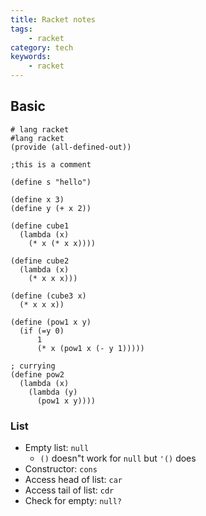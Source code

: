 ```yaml
---
title: Racket notes
tags:
    - racket
category: tech
keywords:
    - racket
---
```


## Basic

```racket
# lang racket
#lang racket
(provide (all-defined-out))

;this is a comment

(define s "hello")

(define x 3)
(define y (+ x 2))

(define cube1
  (lambda (x)
    (* x (* x x))))

(define cube2
  (lambda (x)
    (* x x x)))

(define (cube3 x)
  (* x x x))

(define (pow1 x y)
  (if (=y 0)
      1
      (* x (pow1 x (- y 1)))))

; currying
(define pow2
  (lambda (x)
    (lambda (y)
      (pow1 x y))))

```

### List

* Empty list: `null`
	* `()` doesn"t work for `null` but `'()` does
* Constructor: `cons`
* Access head of list: `car`
* Access tail of list: `cdr`
* Check for empty: `null?`

<!--stackedit_data:
eyJoaXN0b3J5IjpbMjQ5NDU1MjYxLDE3ODIzMzk0OTUsLTE3OD
Q0NjQyODYsOTE4MTY2MTEzLC05Njc3Mjc4MzAsLTE3ODQ0NjQy
ODYsLTE3ODQ0NjQyODYsLTE5OTIxNzE2ODBdfQ==
-->